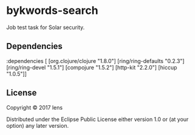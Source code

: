 # bykwords-search

Job test task for Solar security.

## Dependencies

:dependencies [
    [org.clojure/clojure "1.8.0"]
    [ring/ring-defaults "0.2.3"]
    [ring/ring-devel "1.5.1"]
    [compojure "1.5.2"]
    [http-kit "2.2.0"]
    [hiccup "1.0.5"]]

## License

Copyright © 2017 lens

Distributed under the Eclipse Public License either version 1.0 or (at
your option) any later version.
